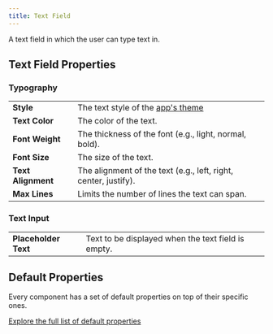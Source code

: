 ```yaml
---
title: Text Field
---
```


A text field in which the user can type text in.

## Text Field Properties

### Typography

|                    |                                                                 |
|--------------------|-----------------------------------------------------------------|
| **Style**          | The text style of the [app's theme](/building/theming)     |
| **Text Color**     | The color of the text.                                          |
| **Font Weight**    | The thickness of the font (e.g., light, normal, bold).          |
| **Font Size**      | The size of the text.                                           |
| **Text Alignment** | The alignment of the text (e.g., left, right, center, justify). |
| **Max Lines**      | Limits the number of lines the text can span.                   |

### Text Input

|                      |                                                    |
|----------------------|----------------------------------------------------|
| **Placeholder Text** | Text to be displayed when the text field is empty. |

## Default Properties

Every component has a set of default properties on top of their specific ones.

[Explore the full list of default properties](/components/index)